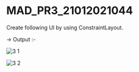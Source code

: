 # MAD_PR3_21012021044

Create following UI by using ConstraintLayout.

-> Output :-

![3 1](https://github.com/ashvinikushwaha11/MAD_PR3_21012021044/assets/97504765/282da782-5957-409a-b718-ea184765d737)

![3 2](https://github.com/ashvinikushwaha11/MAD_PR3_21012021044/assets/97504765/90e73206-e56e-48db-a094-b9287a9034e4)
